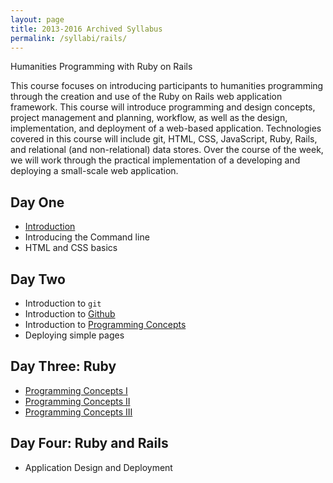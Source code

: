 ```yaml
---
layout: page
title: 2013-2016 Archived Syllabus
permalink: /syllabi/rails/
---
```


Humanities Programming with Ruby on Rails

This course focuses on introducing participants to humanities programming through the creation and use of the Ruby on Rails web application framework. This course will introduce programming and design concepts, project management and planning, workflow, as well as the design, implementation, and deployment of a web-based application. Technologies covered in this course will include git, HTML, CSS, JavaScript, Ruby, Rails, and relational (and non-relational) data stores. Over the course of the week, we will work through the practical implementation of a developing and deploying a small-scale web application.

<div class="syllabus">
  <div id="day-one">
    <h2>Day One</h2>
    <ul>
      <li><a href="{{"/assets/slides/hilt-intro.pdf" | prepend: site.baseurl }}">Introduction</a></li>
      <li>Introducing the Command line</li>
      <li>HTML and CSS basics</li>
    </ul>
  </div>
  <div id="day-two">
    <h2>Day Two</h2>
    <ul>
      <li>Introduction to <code>git</code></li>
      <li>Introduction to <a href="https://github.com">Github</a></li>
      <li>Introduction to <a href= "{{ "/assets/img/php_kitten.jpg" | prepend: site.baseurl }}">Programming Concepts</a></li>
      <li>Deploying simple pages</li>
    </ul>
  </div>
  <div id="day-three">
    <h2>Day Three: Ruby</h2>
    <ul>
      <li><a href="{{ "/assets/slides/hilt-programming-i.pdf" | prepend: site.baseurl }}">Programming Concepts I</a></li>
      <li><a href="{{ "/assets/slides/hilt-programming-ii.pdf" | prepend: site.baseurl" }}">Programming Concepts II</a></li>
      <li><a href="{{ "/assets/slides/hilt-programming-iii.pdf" | prepend: site.baseurl }}">Programming Concepts III</a></li>
    </ul>
  </div>
  <div id="day-four">
    <h2>Day Four: Ruby and Rails</h2>
    <ul>
      <li>Application Design and Deployment</li>
    </ul>
  </div>
